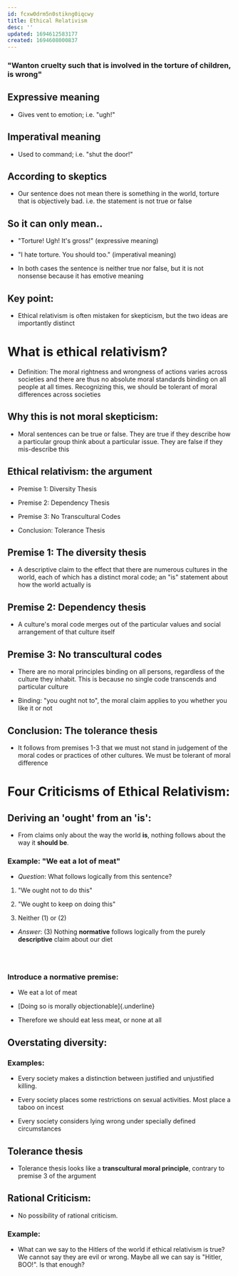 ```yaml
---
id: fcxw0drm5n0stikng0iqcwy
title: Ethical Relativism
desc: ''
updated: 1694612583177
created: 1694608000837
---
```

### "Wanton cruelty such that is involved in the torture of children, is wrong"

## Expressive meaning

-   Gives vent to emotion; i.e. "ugh!"

## Imperatival meaning

-   Used to command; i.e. "shut the door!"

## According to skeptics

-   Our sentence does not mean there is something in the world, torture that is objectively bad. i.e. the statement is not true or false
 
## So it can only mean..

-   "Torture! Ugh! It's gross!" (expressive meaning)

-   "I hate torture. You should too." (imperatival meaning)

-   In both cases the sentence is neither true nor false, but it is not nonsense because it has emotive meaning

## Key point:

-   Ethical relativism is often mistaken for skepticism, but the two ideas are importantly distinct

# What is ethical relativism?

-   Definition: The moral rightness and wrongness of actions varies across societies and there are thus no absolute moral standards binding on all people at all times. Recognizing this, we should be tolerant of moral differences across societies

## Why this is not moral skepticism:

-   Moral sentences can be true or false. They are true if they describe how a particular group think about a particular issue. They are false if they mis-describe this

## Ethical relativism: the argument

-   Premise 1: Diversity Thesis

-   Premise 2: Dependency Thesis

-   Premise 3: No Transcultural Codes

-   Conclusion: Tolerance Thesis

## Premise 1: The diversity thesis

-   A descriptive claim to the effect that there are numerous cultures in the world, each of which has a distinct moral code; an "is" statement about how the world actually is

## Premise 2: Dependency thesis

-   A culture's moral code merges out of the particular values and social arrangement of that culture itself

## Premise 3: No transcultural codes

-    There are no moral principles binding on all persons, regardless of the culture they inhabit. This is because no single code transcends and particular culture

-    Binding: "you ought not to", the moral claim applies to you whether you like it or not

## Conclusion: The tolerance thesis

-    It follows from premises 1-3 that we must not stand in judgement of the moral codes or practices of other cultures. We must be tolerant of moral difference

# Four Criticisms of Ethical Relativism:

## Deriving an 'ought' from an 'is':

-    From claims only about the way the world **is**, nothing follows about the way it **should be**.

### Example: "We eat a lot of meat"

-    *Question*: What follows logically from this sentence?

1.  "We ought not to do this"

2.  "We ought to keep on doing this"

3.  Neither (1) or (2)

-    *Answer*: (3) Nothing **normative** follows logically from the purely **descriptive** claim about our diet

###  

### Introduce a normative premise:

-   We eat a lot of meat

-   [Doing so is morally objectionable]{.underline}

-   Therefore we should eat less meat, or none at all

## Overstating diversity:

### Examples:

-   Every society makes a distinction between justified and unjustified killing.

-   Every society places some restrictions on sexual activities. Most place a taboo on incest

-   Every society considers lying wrong under specially defined circumstances

## Tolerance thesis

-   Tolerance thesis looks like a **transcultural moral principle**, contrary to premise 3 of the argument

## Rational Criticism:
-   No possibility of rational criticism. 

### Example:

-    What can we say to the Hitlers of the world if ethical relativism is true? We cannot say they are evil or wrong. Maybe all we can say is "Hitler, BOO!". Is that enough?